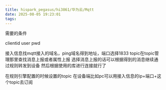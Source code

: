 ```yaml
---
title: hispark_pegasus/hi3861/华为云/Mqtt
date: 2025-08-05 19:23:01
tags: 
---
```

需要的条件

clientid
user
pwd

接入信息找mqtt接入的域名，ping域名得到地址，端口选择1833
topic在topic管理那里查找消息上报或者属性上报
选择消息上报的话可以根据得到的消息继续通过规则转发到设备
然后根据使用的库进行连接就行了

在规则引擎配置的时候设置的topic
在设备端比如pc可以用接入信息的ip+端口+这个topic去订阅

